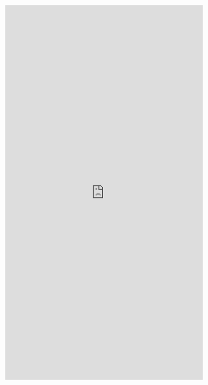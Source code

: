 <iframe src="https://docs.google.com/forms/d/e/1FAIpQLSeMjUrCUExACUDL4BiPynUzsMo7Wf_rRinX2zceHegEejfvKA/viewform?embedded=true" width="640" height="1215" frameborder="0" marginheight="0" marginwidth="0">Loading…</iframe>
